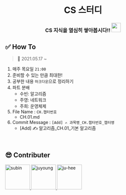 <div align="center">
  <h1>CS 스터디</h1>
  <h3>CS 지식을 열심히 쌓아봅시다!! <img src="https://media.giphy.com/media/WUlplcMpOCEmTGBtBW/giphy.gif" height="30"/></h3>
</div>

## ✅ How To
> 📅 2021.05.17 ~
1. 매주 목요일 `21:00`
2. 준비할 수 있는 만큼 최대한!
3. 공부한 내용 `마크다운`으로 정리하기
4. 파트 분배
    - 수빈: 알고리즘
    - 주영: 네트워크
    - 주희: 운영체제 
5. File Name : `CH.챕터번호`
    - CH.01.md
6. Commit Message : `[Add] ✍ 과목명_CH.챕터번호_챕터명`
    - [Add] ✍ 알고리즘_CH.01_기본 알고리즘


<br />

## 😎 Contributer

<a href = "https://github.com/Kim-SuBin">
  <img src="https://avatars.githubusercontent.com/u/46712693?s=400&u=fbd9c6ca52af3c7505d69cfaa47e829c443c980a&v=4" alt="subin" width="80" style="max-width:100%" />
</a>
<a href = "https://github.com/Juyoung4">
  <img src="https://avatars.githubusercontent.com/u/47167335?s=400&u=e1c1bb39470956b96c192da2cff48b480780e51a&v=4" alt="juyoung" width="80" style="max-width:100%" />
</a>
<a href = "https://github.com/maywngml">
  <img src="https://avatars.githubusercontent.com/u/50205928?s=400&v=4" alt="ju-hee" width="80" style="max-width:100%" />
</a>

<br />

